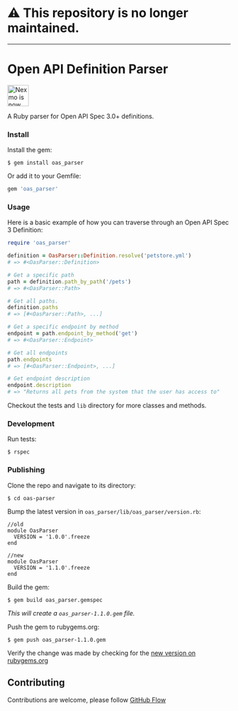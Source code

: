 # ⚠️ This repository is no longer maintained.

---

# Open API Definition Parser

<img src="https://developer.nexmo.com/assets/images/Vonage_Nexmo.svg" height="48px" alt="Nexmo is now known as Vonage" />

A Ruby parser for Open API Spec 3.0+ definitions.

### Install

Install the gem:

```
$ gem install oas_parser
```

Or add it to your Gemfile:

```ruby
gem 'oas_parser'
```

### Usage

Here is a basic example of how you can traverse through an Open API Spec 3 Definition:

```ruby
require 'oas_parser'

definition = OasParser::Definition.resolve('petstore.yml')
# => #<OasParser::Definition>

# Get a specific path
path = definition.path_by_path('/pets')
# => #<OasParser::Path>

# Get all paths.
definition.paths
# => [#<OasParser::Path>, ...]

# Get a specific endpoint by method
endpoint = path.endpoint_by_method('get')
# => #<OasParser::Endpoint>

# Get all endpoints
path.endpoints
# => [#<OasParser::Endpoint>, ...]

# Get endpoint description
endpoint.description
# => "Returns all pets from the system that the user has access to"
```

Checkout the tests and `lib` directory for more classes and methods.

### Development

Run tests:

```
$ rspec
```

### Publishing

Clone the repo and navigate to its directory:

```
$ cd oas-parser
```

Bump the latest version in `oas_parser/lib/oas_parser/version.rb`:

```
//old
module OasParser
  VERSION = '1.0.0'.freeze
end

//new
module OasParser
  VERSION = '1.1.0'.freeze
end
```

Build the gem:

```
$ gem build oas_parser.gemspec
```

_This will create a `oas_parser-1.1.0.gem` file._

Push the gem to rubygems.org:

```
$ gem push oas_parser-1.1.0.gem
```

Verify the change was made by checking for the [new version on rubygems.org](https://rubygems.org/gems/oas_parser)



## Contributing

Contributions are welcome, please follow [GitHub Flow](https://guides.github.com/introduction/flow/index.html)
